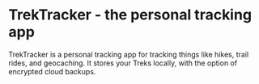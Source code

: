 # TrekTracker - the personal tracking app

TrekTracker is a personal tracking app for tracking things like hikes, trail rides, and geocaching. It stores your Treks locally, with the
option of encrypted cloud backups. 
